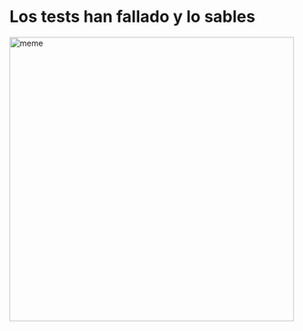 <h1>Los tests han fallado y lo sables</h1> <img src="https://i.redd.it/c4ekf42tfaea1.jpg" alt="meme" width="500" height="500"></img>
